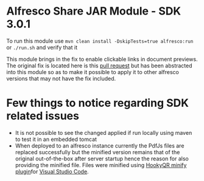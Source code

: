 # Alfresco Share JAR Module - SDK 3.0.1

To run this module use `mvn clean install -DskipTests=true alfresco:run` or `./run.sh` and verify that it 

This module brings in the fix to enable clickable links in document previews.
The original fix is located here is this [pull request](https://github.com/Alfresco/share-old/pull/2/commits/9b89fdbe72f0d6ba7ae24d396fa246ce9c2c498c) but has been abstracted into this module so as to make it possible to
apply it to other alfresco versions that may not have the fix included.
 
 
# Few things to notice regarding SDK related issues

 * It is not possible to see the changed applied if run locally using maven to test it in an embedded tomcat 
 * When deployed to an alfresco instance currently the PdfJs files are replaced successfully but the minified version
 remains that of the original out-of-the-box after server startup hence the reason for also providing the minified file.
 Files were minified using [HookyQR minify plugin](https://marketplace.visualstudio.com/items?itemName=HookyQR.minify)for [Visual Studio Code](https://code.visualstudio.com/Download).
   
  
 
